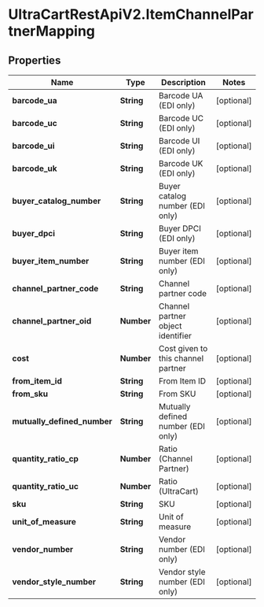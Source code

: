 # UltraCartRestApiV2.ItemChannelPartnerMapping

## Properties
Name | Type | Description | Notes
------------ | ------------- | ------------- | -------------
**barcode_ua** | **String** | Barcode UA (EDI only) | [optional] 
**barcode_uc** | **String** | Barcode UC (EDI only) | [optional] 
**barcode_ui** | **String** | Barcode UI (EDI only) | [optional] 
**barcode_uk** | **String** | Barcode UK (EDI only) | [optional] 
**buyer_catalog_number** | **String** | Buyer catalog number (EDI only) | [optional] 
**buyer_dpci** | **String** | Buyer DPCI (EDI only) | [optional] 
**buyer_item_number** | **String** | Buyer item number (EDI only) | [optional] 
**channel_partner_code** | **String** | Channel partner code | [optional] 
**channel_partner_oid** | **Number** | Channel partner object identifier | [optional] 
**cost** | **Number** | Cost given to this channel partner | [optional] 
**from_item_id** | **String** | From Item ID | [optional] 
**from_sku** | **String** | From SKU | [optional] 
**mutually_defined_number** | **String** | Mutually defined number (EDI only) | [optional] 
**quantity_ratio_cp** | **Number** | Ratio (Channel Partner) | [optional] 
**quantity_ratio_uc** | **Number** | Ratio (UltraCart) | [optional] 
**sku** | **String** | SKU | [optional] 
**unit_of_measure** | **String** | Unit of measure | [optional] 
**vendor_number** | **String** | Vendor number (EDI only) | [optional] 
**vendor_style_number** | **String** | Vendor style number (EDI only) | [optional] 


